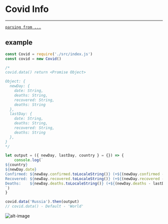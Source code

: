 # Covid Info
---

 [`parsing from ...`](https://github.com/pomber/covid19)

## example

```javascript
const Covid = require('./src/index.js')
const covid = new Covid()

/*
covid.data() return <Promise Object>

Object: {
  newDay: {
    date: String,
    deaths: String,
    recovered: String,
    deaths: String
  },
  lastDay: {
    date: String,
    deaths: String,
    recovered: String,
    deaths: String
  },
}
*/

let output = ({ newDay, lastDay, country } = {}) => {
	console.log(`
${country}
${newDay.date}
Confirmed: ${newDay.confirmed.toLocaleString()} (+${(newDay.confirmed - lastDay.confirmed).toLocaleString()})
Recovered: ${newDay.recovered.toLocaleString()} (+${(newDay.recovered - lastDay.recovered).toLocaleString()})
Deaths:    ${newDay.deaths.toLocaleString()} (+${(newDay.deaths - lastDay.deaths).toLocaleString()})
`)
}

covid.data('Russia').then(output)
// covid.data() - Default - 'World'
```
![alt-image](https://media.discordapp.net/attachments/615884194740043797/705848544036257903/unknown.png)
